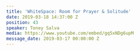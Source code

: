 ```yaml
---
title: 'WhiteSpace: Room for Prayer & Solitude'
date: 2019-03-18 14:37:00 Z
position: 43
speaker: Toney Salva
media: https://www.youtube.com/embed/gq5xNDg6upM
message_date: 2019-03-17 00:00:00 Z
---
```


